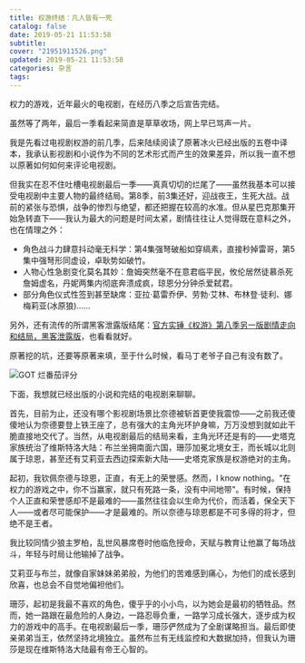 ```yaml
---
title: 权游终结：凡人皆有一死
catalog: false
date: 2019-05-21 11:53:58
subtitle:
cover: "21951911526.png"
updated: 2019-05-21 11:53:58
categories: 杂言
tags:
---
```


权力的游戏，近年最火的电视剧，在经历八季之后宣告完结。

虽然等了两年，最后一季看起来简直是草草收场，网上早已骂声一片。

我是先看过电视剧权游的前几季，后来陆续阅读了原著冰火已经出版的五卷中译本，我承认影视剧和小说作为不同的艺术形式而产生的效果差异，所以我一直不想以原著如何如何来评论电视剧。
<!--more--> 

但我实在忍不住吐槽电视剧最后一季——真真切切的烂尾了——虽然我基本可以接受电视剧中主要人物的最终结局。第8季，前3集还好，迎战夜王，生死大战。战前的紧张与恐惧，战争的惨烈与绝望，都还把握在较高的水准。但从星巴克那集开始急转直下——我认为最大的问题是时间太紧，剧情往往让人觉得既在意料之外，也在情理之外：

* 角色战斗力肆意抖动毫无科学：第4集强弩破船如穿缟素，直接秒掉雷哥，第5集中强弩形同虚设，卓耿势如破竹。
* 人物心性急剧变化莫名其妙：詹姆突然毫不在意君临平民，攸伦居然徒慕杀死詹姆虚名，丹妮两集内彻底奔溃成疯，琼恩分分钟杀爱弑君。
* 部分角色仪式性签到甚至缺席：亚拉·葛雷乔伊、劳勃·艾林、布林登·徒利、娜梅莉亚(冰原狼)…...

另外，还有流传的所谓黑客泄露版结尾：[官方实锤《权游》第八季另一版剧情走向和结局，黑客泄露版](https://www.youtube.com/watch?v=U435sekPlxg&feature=youtu.be)，也看看就好。

原著挖的坑，还要等原著来填，至于什么时候，看马丁老爷子自己有没有数了。

<img src="12h44m59s348.png" alt="GOT 烂番茄评分">

下面，我想就已经出版的小说和完结的电视剧来聊聊。

首先，目前为止，还没有哪个影视剧场景比奈德被斩首更使我震惊——之前我还傻傻地认为奈德要登上铁王座了，总有强大的主角光环护身嘛，万万没想到就如此干脆直接地交代了。当然，从电视剧最后的结局来看，主角光环还是有的——史塔克家族统治了维斯特洛大陆：布兰坐拥南面六国，珊莎加冕北境女王，而长城以北则属于琼恩，甚至还有艾莉亚去西边探索新大陆——史塔克家族是权游绝对的主角。

起初，我钦佩奈德与琼恩，正直，有无上的荣誉感。然而，I know nothing。"在权力的游戏之中，你不当赢家，就只有死路一条，没有中间地带"。有时候，保持个人正直和荣誉感却不是最难的——虽然往往会以生命为代价，而活着，保全天下人——或者尽可能保护——才是最难的。所以奈德与琼恩都是不可多得的将才，但绝不是王者。

我比较同情少狼主罗柏，乱世风暴席卷时他临危授命，天赋与教育让他赢了每场战斗，年轻与时局让他输掉了战争。

艾莉亚与布兰，就像自家妹妹弟弟般，为他们的苦难感到痛心，为他们的成长感到欣喜，也总会不自觉地偏袒他们。

珊莎，起初是我最不喜欢的角色，傻乎乎的小小鸟，以为她会是最初的牺牲品。然而，她一路跟在最危险的人身边，一路忍辱负重，一路学习成长强大，逐步成为权力的游戏中的高手。在电视剧最后一季，珊莎俨然成为了全剧谋略担当。最后即使亲弟弟当王，依然坚持北境独立。虽然布兰有无线监控和大数据加持，但我认为珊莎是现在维斯特洛大陆最有帝王心智的。


